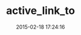 ---
layout: post
title:  "active_link_to"
repo:   "twg/active_link_to"
date:   2015-02-18 17:24:16
gemurl: http://github.com/twg/active_link_to
---